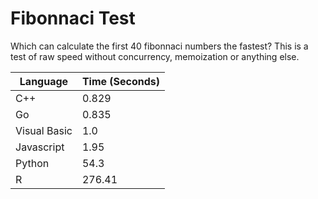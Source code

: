 # Fibonnaci Test

Which can calculate the first 40 fibonnaci numbers the fastest? This is a test of raw speed without concurrency, memoization or anything else.

| Language     | Time (Seconds) |
| ------------ | -------------- |
| C++          | 0.829          |
| Go           | 0.835          |
| Visual Basic | 1.0            |
| Javascript   | 1.95           |
| Python       | 54.3           |
| R            | 276.41         |
